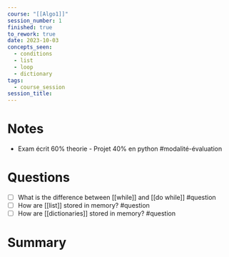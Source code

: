 ```yaml
---
course: "[[Algo1]]"
session_number: 1
finished: true
to_rework: true
date: 2023-10-03
concepts_seen:
  - conditions
  - list
  - loop
  - dictionary
tags:
  - course_session
session_title:
---
```

# Notes

- Exam écrit 60% theorie - Projet 40% en python #modalité-évaluation
# Questions

- [ ] What is the difference between [[while]] and [[do while]] #question 
- [ ] How are [[list]] stored in memory? #question 
- [ ] How are [[dictionaries]] stored in memory? #question 
# Summary

